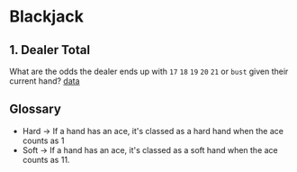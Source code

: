 # Blackjack


## 1. Dealer Total
What are the odds the dealer ends up with `17` `18` `19` `20` `21` or `bust` given their current hand? 
[data](data/DealerTotal.csv)

## Glossary
- Hard -> If a hand has an ace, it's classed as a hard hand when the ace counts as 1
- Soft -> If a hand has an ace, it's classed as a soft hand when the ace counts as 11.